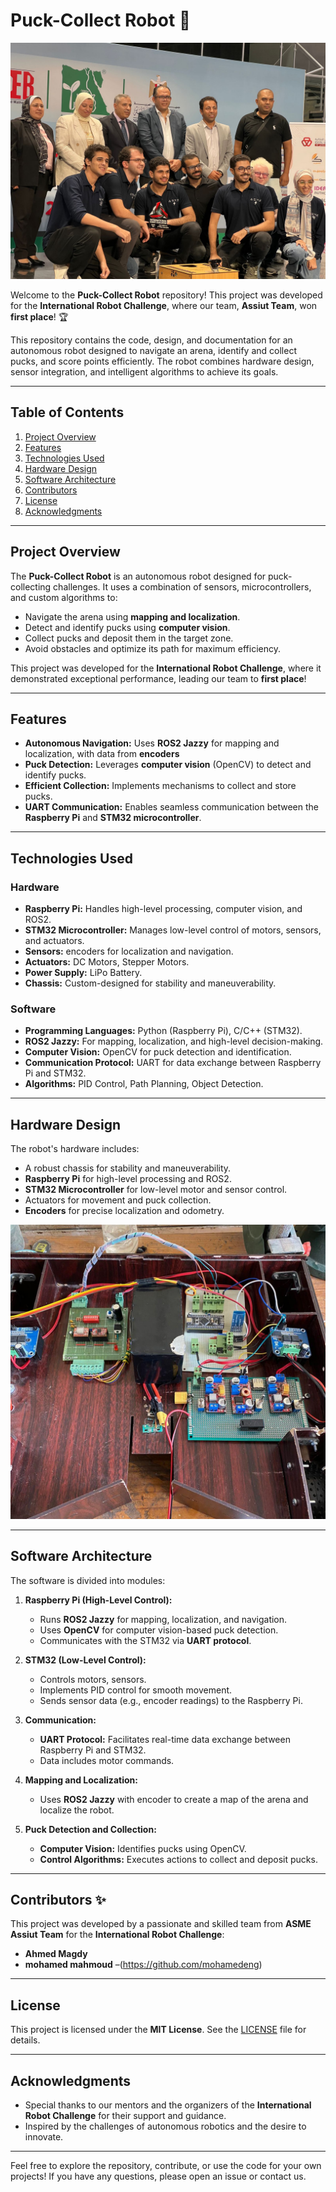# Puck-Collect Robot 🚀

![Robot Image](https://github.com/ahmed-mego/Puck-Collect_Robot/blob/main/img.jpg)

Welcome to the **Puck-Collect Robot** repository! This project was developed for the **International Robot Challenge**, where our team, **Assiut Team**, won **first place**! 🏆

This repository contains the code, design, and documentation for an autonomous robot designed to navigate an arena, identify and collect pucks, and score points efficiently. The robot combines hardware design, sensor integration, and intelligent algorithms to achieve its goals.

---

## Table of Contents
1. [Project Overview](#project-overview)
2. [Features](#features)
3. [Technologies Used](#technologies-used)
4. [Hardware Design](#hardware-design)
5. [Software Architecture](#software-architecture)
6. [Contributors](#contributors)
7. [License](#license)
8. [Acknowledgments](#acknowledgments)

---

## Project Overview
The **Puck-Collect Robot** is an autonomous robot designed for puck-collecting challenges. It uses a combination of sensors, microcontrollers, and custom algorithms to:
- Navigate the arena using **mapping and localization**.
- Detect and identify pucks using **computer vision**.
- Collect pucks and deposit them in the target zone.
- Avoid obstacles and optimize its path for maximum efficiency.

This project was developed for the **International Robot Challenge**, where it demonstrated exceptional performance, leading our team to **first place**!

---

## Features
- **Autonomous Navigation:** Uses **ROS2 Jazzy** for mapping and localization, with data from **encoders**
- **Puck Detection:** Leverages **computer vision** (OpenCV) to detect and identify pucks.
- **Efficient Collection:** Implements mechanisms to collect and store pucks.
- **UART Communication:** Enables seamless communication between the **Raspberry Pi** and **STM32 microcontroller**.

---

## Technologies Used
### Hardware
- **Raspberry Pi:** Handles high-level processing, computer vision, and ROS2.
- **STM32 Microcontroller:** Manages low-level control of motors, sensors, and actuators.
- **Sensors:** encoders for localization and navigation.
- **Actuators:** DC Motors, Stepper Motors.
- **Power Supply:** LiPo Battery.
- **Chassis:** Custom-designed for stability and maneuverability.

### Software
- **Programming Languages:** Python (Raspberry Pi), C/C++ (STM32).
- **ROS2 Jazzy:** For mapping, localization, and high-level decision-making.
- **Computer Vision:** OpenCV for puck detection and identification.
- **Communication Protocol:** UART for data exchange between Raspberry Pi and STM32.
- **Algorithms:** PID Control, Path Planning, Object Detection.

---

## Hardware Design
The robot's hardware includes:
- A robust chassis for stability and maneuverability.
- **Raspberry Pi** for high-level processing and ROS2.
- **STM32 Microcontroller** for low-level motor and sensor control.
- Actuators for movement and puck collection.
- **Encoders** for precise localization and odometry.

![Hardware Design](https://github.com/ahmed-mego/Puck-Collect_Robot/blob/main/img2.JPG)

---

## Software Architecture
The software is divided into modules:
1. **Raspberry Pi (High-Level Control):**
   - Runs **ROS2 Jazzy** for mapping, localization, and navigation.
   - Uses **OpenCV** for computer vision-based puck detection.
   - Communicates with the STM32 via **UART protocol**.

2. **STM32 (Low-Level Control):**
   - Controls motors, sensors.
   - Implements PID control for smooth movement.
   - Sends sensor data (e.g., encoder readings) to the Raspberry Pi.

3. **Communication:**
   - **UART Protocol:** Facilitates real-time data exchange between Raspberry Pi and STM32.
   - Data includes motor commands.

4. **Mapping and Localization:**
   - Uses **ROS2 Jazzy** with encoder to create a map of the arena and localize the robot.

5. **Puck Detection and Collection:**
   - **Computer Vision:** Identifies pucks using OpenCV.
   - **Control Algorithms:** Executes actions to collect and deposit pucks.

---

## Contributors ✨

This project was developed by a passionate and skilled team from **ASME Assiut Team** for the **International Robot Challenge**:

- **Ahmed Magdy**  
- **mohamed mahmoud** –(https://github.com/mohamedeng)
---

## License
This project is licensed under the **MIT License**. See the [LICENSE](LICENSE) file for details.

---

## Acknowledgments
- Special thanks to our mentors and the organizers of the **International Robot Challenge** for their support and guidance.
- Inspired by the challenges of autonomous robotics and the desire to innovate.

---

Feel free to explore the repository, contribute, or use the code for your own projects! If you have any questions, please open an issue or contact us.
